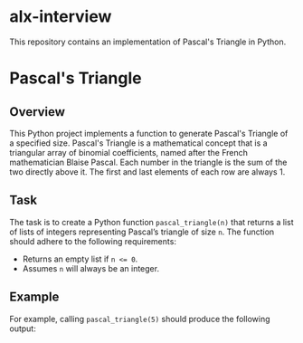 # alx-interview
This repository contains an implementation of Pascal's Triangle in Python.
# Pascal's Triangle

## Overview

This Python project implements a function to generate Pascal's Triangle of a specified size. Pascal's Triangle is a mathematical concept that is a triangular array of binomial coefficients, named after the French mathematician Blaise Pascal. Each number in the triangle is the sum of the two directly above it. The first and last elements of each row are always 1.

## Task

The task is to create a Python function `pascal_triangle(n)` that returns a list of lists of integers representing Pascal’s triangle of size `n`. The function should adhere to the following requirements:

- Returns an empty list if `n <= 0`.
- Assumes `n` will always be an integer.

## Example

For example, calling `pascal_triangle(5)` should produce the following output:
